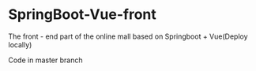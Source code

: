 # SpringBoot-Vue-front
The front - end part of the online mall based on Springboot + Vue(Deploy locally)

Code in master branch
